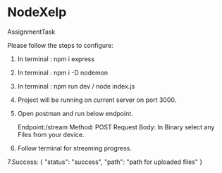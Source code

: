 # NodeXelp
AssignmentTask

Please follow the steps to configure:

1. In terminal : npm i express
2. In terminal : npm i -D nodemon
3. In terminal : npm run dev / node index.js
4. Project will be running on current server on port 3000.
5. Open postman and run below endpoint.

   Endpoint:/stream 
   Method: POST
   Request Body: In Binary select any Files from your device.
   
6. Follow terminal for streaming progress.

7.Success: 
  {
      "status": "success",
      "path": "path for uploaded files"
  }
